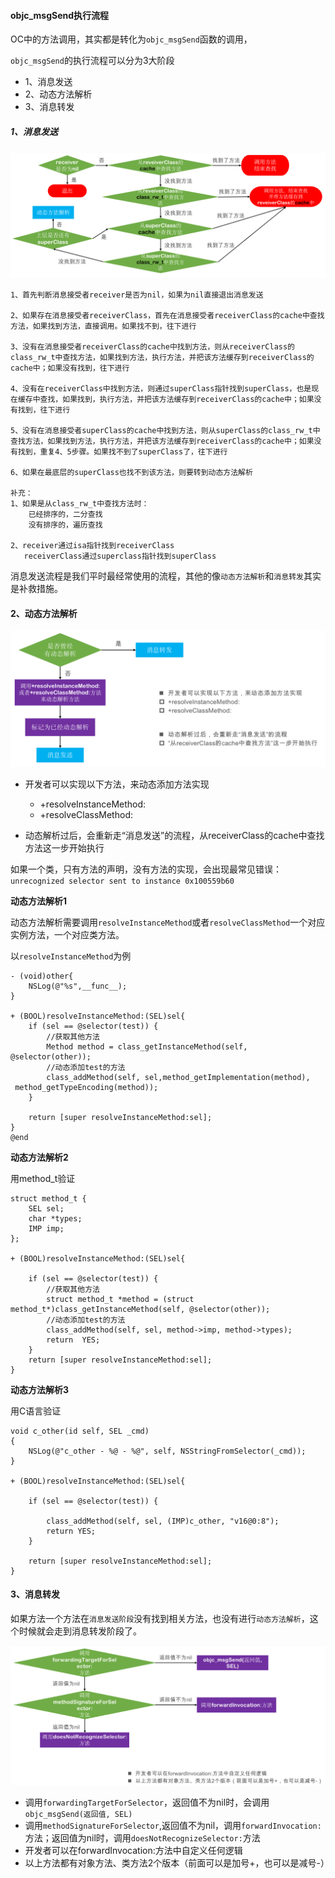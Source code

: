#### objc_msgSend执行流程

OC中的方法调用，其实都是转化为`objc_msgSend`函数的调用，

`objc_msgSend`的执行流程可以分为3大阶段

- 1、消息发送
- 2、动态方法解析
- 3、消息转发



##### 1、消息发送

![](img/objc_megSend01.png)



```
1、首先判断消息接受者receiver是否为nil，如果为nil直接退出消息发送

2、如果存在消息接受者receiverClass，首先在消息接受者receiverClass的cache中查找方法，如果找到方法，直接调用。如果找不到，往下进行

3、没有在消息接受者receiverClass的cache中找到方法，则从receiverClass的class_rw_t中查找方法，如果找到方法，执行方法，并把该方法缓存到receiverClass的cache中；如果没有找到，往下进行

4、没有在receiverClass中找到方法，则通过superClass指针找到superClass，也是现在缓存中查找，如果找到，执行方法，并把该方法缓存到receiverClass的cache中；如果没有找到，往下进行

5、没有在消息接受者superClass的cache中找到方法，则从superClass的class_rw_t中查找方法，如果找到方法，执行方法，并把该方法缓存到receiverClass的cache中；如果没有找到，重复4、5步骤。如果找不到了superClass了，往下进行

6、如果在最底层的superClass也找不到该方法，则要转到动态方法解析

补充：
1、如果是从class_rw_t中查找方法时：
    已经排序的，二分查找
    没有排序的，遍历查找
    
2、receiver通过isa指针找到receiverClass
   receiverClass通过superclass指针找到superClass

```

消息发送流程是我们平时最经常使用的流程，其他的像`动态方法解析`和`消息转发`其实是补救措施。



#### 2、动态方法解析

![](img/objc_msgSend02.png)



- 开发者可以实现以下方法，来动态添加方法实现
  
  - +resolveInstanceMethod:
  - +resolveClassMethod:

- 动态解析过后，会重新走“消息发送”的流程，从receiverClass的cache中查找方法这一步开始执行



如果一个类，只有方法的声明，没有方法的实现，会出现最常见错误：`unrecognized selector sent to instance 0x100559b60`



**动态方法解析1**

动态方法解析需要调用`resolveInstanceMethod`或者`resolveClassMethod`一个对应实例方法，一个对应类方法。



以`resolveInstanceMethod`为例

```
- (void)other{
    NSLog(@"%s",__func__);
}

+ (BOOL)resolveInstanceMethod:(SEL)sel{
    if (sel == @selector(test)) {
        //获取其他方法
        Method method = class_getInstanceMethod(self, @selector(other));
        //动态添加test的方法
        class_addMethod(self, sel,method_getImplementation(method),  method_getTypeEncoding(method));
    }

    return [super resolveInstanceMethod:sel];
}
@end
```

**动态方法解析2**

用method_t验证

```
struct method_t {
    SEL sel;
    char *types;
    IMP imp;
};

+ (BOOL)resolveInstanceMethod:(SEL)sel{

    if (sel == @selector(test)) {
        //获取其他方法
        struct method_t *method = (struct method_t*)class_getInstanceMethod(self, @selector(other));
        //动态添加test的方法
        class_addMethod(self, sel, method->imp, method->types);
        return  YES;
    }
    return [super resolveInstanceMethod:sel];
}
```

**动态方法解析3**

用C语言验证

```
void c_other(id self, SEL _cmd)
{
    NSLog(@"c_other - %@ - %@", self, NSStringFromSelector(_cmd));
}

+ (BOOL)resolveInstanceMethod:(SEL)sel{

    if (sel == @selector(test)) {

        class_addMethod(self, sel, (IMP)c_other, "v16@0:8");
        return YES;
    }

    return [super resolveInstanceMethod:sel];
}
```



#### 3、消息转发

如果方法一个方法在`消息发送阶段`没有找到相关方法，也没有进行`动态方法解析`，这个时候就会走到消息转发阶段了。

![](img/objc_msgSend03.png)



- 调用`forwardingTargetForSelector`，返回值不为nil时，会调用`objc_msgSend(返回值, SEL)`
- 调用`methodSignatureForSelector`,返回值不为nil，调用`forwardInvocation:`方法；返回值为nil时，调用`doesNotRecognizeSelector:`方法
- 开发者可以在forwardInvocation:方法中自定义任何逻辑
- 以上方法都有对象方法、类方法2个版本（前面可以是加号+，也可以是减号-）


